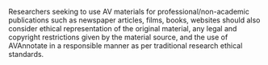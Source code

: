 Researchers seeking to use AV materials for professional/non-academic publications such as newspaper articles, films, books, websites should also consider ethical representation of the original material, any legal and copyright restrictions given by the material source, and the use of AVAnnotate in a responsible manner as per traditional research ethical standards. 
